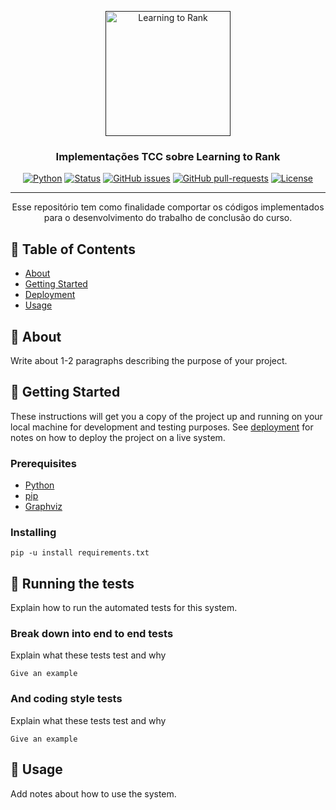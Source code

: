 <p align="center">
  <a href="" rel="noopener">
 <img width=200px height=200px src="https://miro.medium.com/max/1200/1*d9drCvBUwmvTlAasuErLUA.jpeg" alt="Learning to Rank"></a>
</p>

<h3 align="center">Implementações TCC sobre Learning to Rank</h3>

<div align="center">

[![Python](https://img.shields.io/badge/language-python-blue.svg)]()
[![Status](https://img.shields.io/badge/status-active-success.svg)]()
[![GitHub issues](https://img.shields.io/github/issues/JuniorZilles/tcc_learning_to_rank.svg)](https://GitHub.com/JuniorZilles/tcc_learning_to_rank/issues/)
[![GitHub pull-requests](https://img.shields.io/github/issues-pr/JuniorZilles/tcc_learning_to_rank.svg)](https://GitHub.com/JuniorZilles/tcc_learning_to_rank/pull/)
[![License](https://img.shields.io/badge/license-MIT-blue.svg)](/LICENSE)

</div>

---

<p align="center"> Esse repositório tem como finalidade comportar os códigos implementados para o desenvolvimento do trabalho de conclusão do curso.
    <br> 
</p>

## 📝 Table of Contents

- [About](#about)
- [Getting Started](#getting_started)
- [Deployment](#deployment)
- [Usage](#usage)

## 🧐 About <a name = "about"></a>


Write about 1-2 paragraphs describing the purpose of your project.

## 🏁 Getting Started <a name = "getting_started"></a>

These instructions will get you a copy of the project up and running on your local machine for development and testing purposes. See [deployment](#deployment) for notes on how to deploy the project on a live system.

### Prerequisites

- [Python](https://www.python.org/)
- [pip](https://pip.pypa.io/en/stable/installation/)
- [Graphviz](https://graphviz.gitlab.io/download/)

### Installing

```
pip -u install requirements.txt
```

## 🔧 Running the tests <a name = "tests"></a>

Explain how to run the automated tests for this system.

### Break down into end to end tests

Explain what these tests test and why

```
Give an example
```

### And coding style tests

Explain what these tests test and why

```
Give an example
```

## 🎈 Usage <a name="usage"></a>

Add notes about how to use the system.

